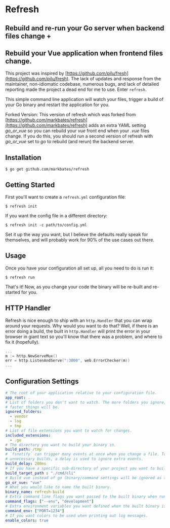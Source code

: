 # Refresh

## Rebuild and re-run your Go server when backend files change +
## Rebuild your Vue application when frontend files change.

This project was inspired by [https://github.com/pilu/fresh](https://github.com/pilu/fresh). The lack of updates and response from the maintainer, non-idiomatic codebase, numerous bugs, and lack of detailed reporting made the project a dead end for me to use. Enter `refresh`.

This simple command line application will watch your files, trigger a build of your Go binary and restart the application for you.

Forked Version: This version of refresh which was forked from [https://github.com/markbates/refresh](https://github.com/markbates/refresh) adds an extra YAML setting *go_or_vue* so you can rebuild your *vue* front end when your *.vue* files change. If you do this, you should run a second version of refresh with *go_or_vue* set to *go* to rebuild (and rerun) the backend server.

## Installation

```
$ go get github.com/markbates/refresh
```

## Getting Started

First you'll want to create a `refresh.yml` configuration file:

```
$ refresh init
```

If you want the config file in a different directory:

```
$ refresh init -c path/to/config.yml
```

Set it up the way you want, but I believe the defaults really speak for themselves, and will probably work for 90% of the use cases out there.

## Usage

Once you have your configuration all set up, all you need to do is run it:

```
$ refresh run
```

That's it! Now, as you change your code the binary will be re-built and re-started for you.

## HTTP Handler

Refresh is nice enough to ship with an `http.Handler` that you can wrap around your requests. Why would you want to do that?
Well, if there is an error doing a build, the built in `http.Handler` will print the error in your browser in giant text so you'll know that there was a problem, and where to fix it (hopefully).

```go
...
m := http.NewServeMux()
err = http.ListenAndServe(":3000", web.ErrorChecker(m))
...
```

## Configuration Settings

```yml
# The root of your application relative to your configuration file.
app_root: .
# List of folders you don't want to watch. The more folders you ignore, the 
# faster things will be.
ignored_folders:
  - vendor
  - log
  - tmp
# List of file extensions you want to watch for changes.
included_extensions:
  - .go
# The directory you want to build your binary in.
build_path: /tmp
# `fsnotify` can trigger many events at once when you change a file. To minimize
# unnecessary builds, a delay is used to ignore extra events.
build_delay: 200ms
# If you have a specific sub-directory of your project you want to build.
build_target_path : "./cmd/cli"
# Build vue instead of go (binary/command settings will be ignored as there is nothing to run).
go_or_vue: "vue"
# What you would like to name the built binary.
binary_name: refresh-build
# Extra command line flags you want passed to the built binary when running it.
command_flags: ["--env", "development"]
# Extra environment variables you want defined when the built binary is run.
command_env: ["PORT=1234"]
# If you want colors to be used when printing out log messages.
enable_colors: true
```
